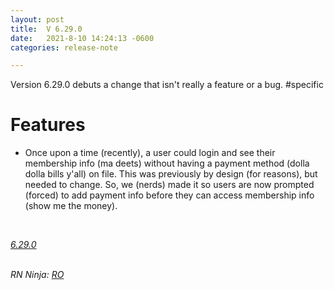 ```yaml
---
layout: post
title:  V 6.29.0
date:   2021-8-10 14:24:13 -0600
categories: release-note

---
```

Version 6.29.0 debuts a change that isn't really a feature or a bug. #specific

# Features

- Once upon a time (recently), a user could login and see their membership info (ma deets) without having a payment method (dolla dolla bills y'all) on file. This was previously by design (for reasons), but needed to change. So, we (nerds) made it so users are now prompted (forced) to add payment info before they can access membership info (show me the money).
    

<br/>

*[6.29.0](https://github.com/streetparking/my-streetparking/releases/tag/v6.29.0)*
<br/>
<br/>


_RN Ninja: [RO](https://github.com/robyanna)_
 
 
 